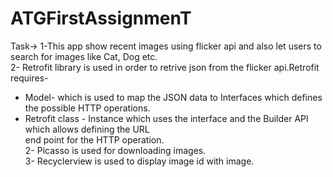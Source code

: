 
# ATGFirstAssignmenT
Task->
1-This app show recent images using flicker api and also let users to search for images like Cat, Dog etc.</br>
2- Retrofit library is used in order to retrive json from the flicker api.Retrofit requires- </br>
* Model- which is used to map the JSON data to Interfaces which defines the possible HTTP operations.</br>
* Retrofit class - Instance which uses the interface and the Builder API which allows defining the URL</br>
  end point for the HTTP operation.</br>
2- Picasso is used for downloading images.</br>
3- Recyclerview is used to display image id with image.</br>
